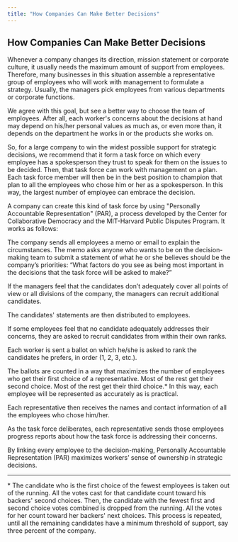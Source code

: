 ```yaml
---
title: "How Companies Can Make Better Decisions"
---
```


## How Companies Can Make Better Decisions

Whenever a company changes its direction, mission statement or corporate culture, it usually needs the maximum amount of support from employees. Therefore, many businesses in this situation assemble a representative group of employees who will work with management to formulate a strategy. Usually, the managers pick employees from various departments or corporate functions.

We agree with this goal, but see a better way to choose the team of employees. After all, each worker's concerns about the decisions at hand may depend on his/her personal values as much as, or even more than, it depends on the department he works in or the products she works on.

So, for a large company to win the widest possible support for strategic decisions, we recommend that it form a task force on which every employee has a spokesperson they trust to speak for them on the issues to be decided. Then, that task force can work with management on a plan. Each task force member will then be in the best position to champion that plan to all the employees who chose him or her as a spokesperson. In this way, the largest number of employee can embrace the decision.

A company can create this kind of task force by using "Personally Accountable Representation" (PAR), a process developed by the Center for Collaborative Democracy and the MIT-Harvard Public Disputes Program. It works as follows:

The company sends all employees a memo or email to explain the circumstances. The memo asks anyone who wants to be on the decision-making team to submit a statement of what he or she believes should be the company’s priorities: “What factors do you see as being most important in the decisions that the task force will be asked to make?”

If the managers feel that the candidates don’t adequately cover all points of view or all divisions of the company, the managers can recruit additional candidates.

The candidates' statements are then distributed to employees.

If some employees feel that no candidate adequately addresses their concerns, they are asked to recruit candidates from within their own ranks.

Each worker is sent a ballot on which he/she is asked to rank the candidates he prefers, in order (1, 2, 3, etc.).

The ballots are counted in a way that maximizes the number of employees who get their first choice of a representative. Most of the rest get their second choice. Most of the rest get their third choice.* In this way, each employee will be represented as accurately as is practical.

Each representative then receives the names and contact information of all the employees who chose him/her.

As the task force deliberates, each representative sends those employees progress reports about how the task force is addressing their concerns.

By linking every employee to the decision-making, Personally Accountable Representation (PAR) maximizes workers’ sense of ownership in strategic decisions.

* * *

\* The candidate who is the first choice of the fewest employees is taken out of the running. All the votes cast for that candidate count toward his backers' second choices. Then, the candidate with the fewest first and second choice votes combined is dropped from the running. All the votes for her count toward her backers' next choices. This process is repeated, until all the remaining candidates have a minimum threshold of support, say three percent of the company.
